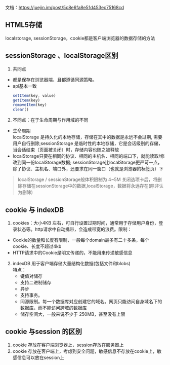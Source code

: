 文档：https://juejin.im/post/5c8e6fa8e51d453ec75168cd
## HTML5存储
localstorage, sessionStorage，cookie都是客户端浏览器的数据存储的方法

## sessionStorage 、localStorage区别
1. 共同点
  * 都是保存在浏览器端，且都遵循同源策略。
  * api基本一致
    ```js
    setItem(key, value)
    getItem(key)
    removeItem(key) 
    clear()
    ```
2. 不同点：在于生命周期与作用域的不同
  * 生命周期      
    localStorage 是持久化的本地存储，存储在其中的数据是永远不会过期, 需要用户自行删除;sessionStorage 是临时性的本地存储，它是会话级别的存储，当会话结束（页面被关闭）时，存储内容也随之被释放
  * localStorage只要在相同的协议、相同的主机名、相同的端口下，就能读取/修改到同一份localStorage数据; sessionStorage比localStorage更严苛一点，除了协议、主机名、端口外，还要求在同一窗口（也就是浏览器的标签页）下

> localStorage / sessionStorage般体积限制为 4~5M
> 关闭选项卡后，将删除存储在sessionStorage中的数据,localStorage，数据将永远存在(除非认为删除)

## cookie 与 indexDB
1. cookies：大小4KB 左右，可自行设置过期时间，通常用于存储用户身份，登录状态等。http请求中自动携带，会造成带宽的浪费。限制：
  * Cookie的数量和长度有限制，一般每个domain最多有二十多条，每个cookie、长度不超过4kb
  * HTTP请求中的Cookie是明文传递的，不能用来传递敏感信息

2. indexDB
  用于客户端存储大量结构化数据(包括文件和blobs)     
  特点：
     * 键值对储存
     * 支持二进制储存
     * 异步
     * 支持事务。
     * 同源限制。每一个数据库对应创建它的域名。网页只能访问自身域名下的数据库，而不能访问跨域的数据库
     * 储存空间大，一般来说不少于 250MB，甚至没有上限

## cookie 与session 的区别
1. cookie 存放在客户端浏览器上，session存放在服务器上
2. cookie 存放在客户端上，考虑到安全问题，敏感信息不存放在cookie上，敏感信息可以放在session上
  



